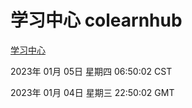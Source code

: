 # 学习中心 colearnhub
[学习中心](http://59.174.11.47:56308/colearnhub/)

2023年 01月 05日 星期四 06:50:02 CST

2023年 01月 04日 星期三 22:50:02 GMT
